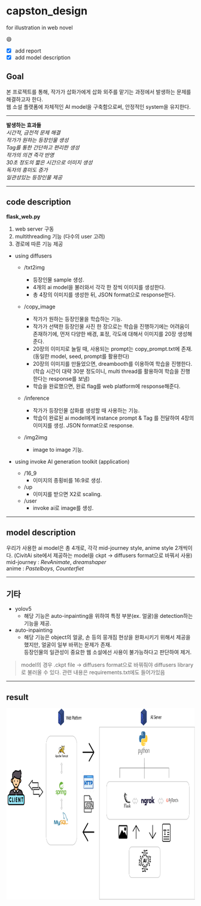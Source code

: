# capston_design
for illustration in web novel

:smile:   
- [X] add report 
- [X] add model description   

## Goal
본 프로젝트를 통해, 작가가 삽화가에게 삽화 외주를 맡기는 과정에서 발생하는 문제를 해결하고자 한다.      
웹 소설 플랫폼에 자체적인 AI model을 구축함으로써, 안정적인 system을 유지한다.    

---   
**발생하는 효과들**   
*시간적, 금전적 문제 해결*   
*작가가 원하는 등장인물 생성*   
*Tag를 통한 간단하고 편리한 생성*   
*작가의 의견 즉각 반영*   
*30초 정도의 짧은 시간으로 이미지 생성*   
*독자의 흥미도 증가*   
*일관성있는 등장인물 제공*   

---
## code description

**flask_web.py**

1. web server 구동   
2. multithreading 기능 (다수의 user 고려)   
3. 경로에 따른 기능 제공     
  - using diffusers   
    - /txt2img   
      - 등장인물 sample 생성.   
      - 4개의 ai model을 불러와서 각각 한 장씩 이미지를 생성한다.   
      - 총 4장의 이미지를 생성한 뒤, JSON format으로 response한다.    
    - /copy_image   
      - 작가가 원하는 등장인물을 학습하는 기능.   
      - 작가가 선택한 등장인물 사진 한 장으로는 학습을 진행하기에는 어려움이 존재하기에, 먼저 다양한 배경, 표정, 각도에 대해서 이미지를 20장 생성해준다.   
      - 20장의 이미지로 늘릴 때, 사용되는 prompt는 copy_prompt.txt에 존재. (동일한 model, seed, prompt를 활용한다)     
      - 20장의 이미지를 만들었으면, dreambooth를 이용하여 학습을 진행한다. (학습 시간이 대략 30분 정도이니, multi thread를 활용하여 학습을 진행한다는 response를 보냄)   
      - 학습을 완료했으면, 완료 flag를 web platform에 response해준다.   
    
    - /inference
      - 작가가 등장인물 삽화를 생성할 때 사용하는 기능.   
      - 학습이 완료된 ai model에게 instance prompt & Tag 를 전달하여 4장의 이미지를 생성. JSON format으로 response.    
    - /img2img
      - image to image 기능.   
    
  - using invoke AI generation toolkit (application)
    - /16_9   
      - 이미지의 종횡비를 16:9로 생성.   
    - /up   
      - 이미지를 받으면 X2로 scaling.   
    - /user   
      - invoke ai로 image를 생성.   
  
---
## model description

우리가 사용한 ai model은 총 4개로, 각각 mid-journey style, anime style 2개씩이다. (CivitAi site에서 제공하는 model을 ckpt -> diffusers format으로 바꿔서 사용)   
mid-journey : *RevAnimate*, *dreamshaper*      
anime : *Pastelboys*, *Counterfiet*      

---
## 기타

- yolov5
  - 해당 기능은 auto-inpainting을 위하여 특정 부분(ex. 얼굴)을 detection하는 기능을 제공.   
- auto-inpainting
  - 해당 기능은 object의 얼굴, 손 등의 뭉개짐 현상을 완화시키기 위해서 제공을 했지만, 얼굴이 일부 바뀌는 문제가 존재.   
  등장인물의 일관성이 중요한 웹 소설에선 사용이 불가능하다고 판단하여 제거.   
> model의 경우 .ckpt file -> diffusers format으로 바꿔줘야 diffusers library로 불러올 수 있다. 관련 내용은 requirements.txt에도 들어가있음   

---
## result   

<img src = './image for readme/0.png' width = '512' height = '512' /> 



